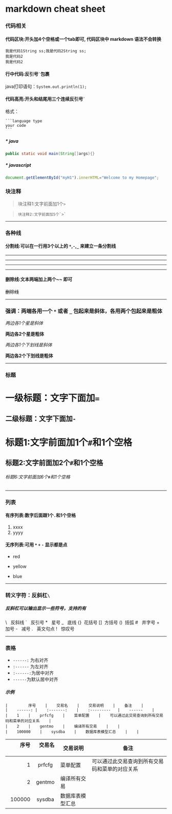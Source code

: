 # markdown cheat sheet

### 代码相关
#### 代码区块:开头加4个空格或一个tab即可, 代码区块中 markdown 语法不会转换

    我是代码1String ss;我是代码2String ss;    
    我是代码2
    我是代码2

#### 行中代码:反引号`` ` ``包裹
java打印语句：`System.out.println(1);`

#### 代码高亮:开头和结尾用三个连续反引号`` ` ``
格式：

    ```language type
    your code
    ```

##### * java
```java
public static void main(String[]args){} 
```
##### * javascript
```javascript
document.getElementById("myH1").innerHTML="Welcome to my Homepage"; 
```

### 块注释

>块注释1:文字前面加1个`>`

>     块注释2:文字前面加5个`>`

---

### 各种线
#### 分割线:可以在一行用3个以上的 `*`,`-`,`_` 来建立一条分割线

***
---
___
* * *

#### 删除线:文本两端加上两个~~ 即可
~~删除线~~

---

### 强调：两端各用一个 `*` 或者 `_` 包起来是斜体，各用两个包起来是粗体

*两边各1个星是斜体*

**两边各2个星是粗体**

_两边各1个下划线是斜体_

__两边各2个下划线是粗体__

---

### 标题
一级标题：文字下面加`=`
=

二级标题：文字下面加`-`
-

# 标题1:文字前面加1个`#`和1个空格` `

## 标题2:文字前面加2个`#`和1个空格` `

###### 标题6:文字前面加6个`#`和1个空格` `

---

### 列表
#### 有序列表:数字后面跟1个`.`和1个空格` `

1. xxxx
2. yyyy

#### 无序列表:可用 `*` `+` `-` 显示都是点
* red
+ yellow
- blue

---

### 转义字符：反斜杠`\`
##### 反斜杠可以输出显示一些符号，支持的有
\\   反斜线
\`   反引号
\*   星号
\_   底线
\{\}  花括号
\[\]  方括号
\(\)  括弧
\#   井字号
\+   加号
\-   减号
\.   英文句点
\!   惊叹号

---

### 表格
* `------:` 为右对齐
* `:------` 为左对齐
* `:------:`为居中对齐
* `------`为默认居中对齐
##### 示例
    |         序号    |    交易名    |    交易说明    |    备注    |
    |    ------: |    :-------:    |    :---------   |    ------    |
    |    1    |    prfcfg    |    菜单配置    |    可以通过此交易查询到所有交易码和菜单的对应关系    |
    |    2    |    gentmo    |    编译所有交易    |    |
    |    100000    |    sysdba    |    数据库表模型汇总    |    |

|         序号    |    交易名    |    交易说明    |    备注    |
|    ------: |    :-------:    |    :---------   |    ------    |
|    1    |    prfcfg    |    菜单配置    |    可以通过此交易查询到所有交易码和菜单的对应关系    |
|    2    |    gentmo    |    编译所有交易    |    |
|    100000    |    sysdba    |    数据库表模型汇总    |    |



